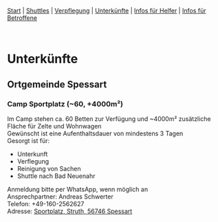 [Start](./index.md) | [Shuttles](./shuttles.md) | [Verpflegung](catering.md) | [Unterkünfte](accomodations.md) | [Infos für Helfer](./links.volunters.md) | [Infos für Betroffene](./links.victims.md)

<br/>

# Unterkünfte

## Ortgemeinde Spessart

### Camp Sportplatz (~60, +4000m²)
Im Camp stehen ca. 60 Betten zur Verfügung und ~4000m² zusätzliche Fläche für Zelte und Wohnwagen  
Gewünscht ist eine Aufenthaltsdauer von mindestens 3 Tagen  
Gesorgt ist für:  
- Unterkunft
- Verflegung
- Reinigung von Sachen
- Shuttle nach Bad Neuenahr

Anmeldung bitte per WhatsApp, wenn möglich an  
Ansprechpartner: Andreas Schwerter  
Telefon: +49-160-2562627  
Adresse: [Sportplatz, Struth, 56746 Spessart](https://goo.gl/maps/Xh1hJf1swMsffTW97)

